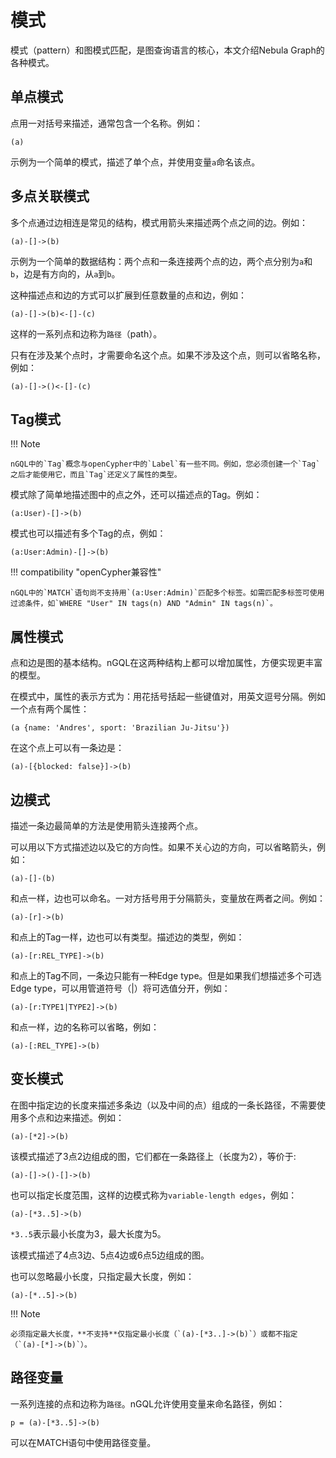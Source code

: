 # 模式

模式（pattern）和图模式匹配，是图查询语言的核心，本文介绍Nebula Graph的各种模式。

## 单点模式

点用一对括号来描述，通常包含一个名称。例如：

```ngql
(a)
```

示例为一个简单的模式，描述了单个点，并使用变量`a`命名该点。

## 多点关联模式

多个点通过边相连是常见的结构，模式用箭头来描述两个点之间的边。例如：

```ngql
(a)-[]->(b)
```

示例为一个简单的数据结构：两个点和一条连接两个点的边，两个点分别为`a`和`b`，边是有方向的，从`a`到`b`。

这种描述点和边的方式可以扩展到任意数量的点和边，例如：

```ngql
(a)-[]->(b)<-[]-(c)
```

这样的一系列点和边称为`路径`（path）。

只有在涉及某个点时，才需要命名这个点。如果不涉及这个点，则可以省略名称，例如：

```ngql
(a)-[]->()<-[]-(c)
```

## Tag模式

!!! Note

    nGQL中的`Tag`概念与openCypher中的`Label`有一些不同。例如，您必须创建一个`Tag`之后才能使用它，而且`Tag`还定义了属性的类型。

模式除了简单地描述图中的点之外，还可以描述点的Tag。例如：

```ngql
(a:User)-[]->(b)
```

模式也可以描述有多个Tag的点，例如：

```ngql
(a:User:Admin)-[]->(b)
```

!!! compatibility "openCypher兼容性"

    nGQL中的`MATCH`语句尚不支持用`(a:User:Admin)`匹配多个标签。如需匹配多标签可使用过滤条件，如`WHERE "User" IN tags(n) AND "Admin" IN tags(n)`。

## 属性模式

点和边是图的基本结构。nGQL在这两种结构上都可以增加属性，方便实现更丰富的模型。

在模式中，属性的表示方式为：用花括号括起一些键值对，用英文逗号分隔。例如一个点有两个属性：

```ngql
(a {name: 'Andres', sport: 'Brazilian Ju-Jitsu'})
```

在这个点上可以有一条边是：

```ngql
(a)-[{blocked: false}]->(b)
```

## 边模式

描述一条边最简单的方法是使用箭头连接两个点。

可以用以下方式描述边以及它的方向性。如果不关心边的方向，可以省略箭头，例如：

```ngql
(a)-[]-(b)
```

和点一样，边也可以命名。一对方括号用于分隔箭头，变量放在两者之间。例如：

```ngql
(a)-[r]->(b)
```

和点上的Tag一样，边也可以有类型。描述边的类型，例如：

```ngql
(a)-[r:REL_TYPE]->(b)
```

和点上的Tag不同，一条边只能有一种Edge type。但是如果我们想描述多个可选Edge type，可以用管道符号（|）将可选值分开，例如：

```ngql
(a)-[r:TYPE1|TYPE2]->(b)
```

和点一样，边的名称可以省略，例如：

```ngql
(a)-[:REL_TYPE]->(b)
```

## 变长模式

在图中指定边的长度来描述多条边（以及中间的点）组成的一条长路径，不需要使用多个点和边来描述。例如：

```ngql
(a)-[*2]->(b)
```

该模式描述了3点2边组成的图，它们都在一条路径上（长度为2），等价于:

```ngql
(a)-[]->()-[]->(b)
```

也可以指定长度范围，这样的边模式称为`variable-length edges`，例如：

```ngql
(a)-[*3..5]->(b)
```

`*3..5`表示最小长度为3，最大长度为5。

该模式描述了4点3边、5点4边或6点5边组成的图。

也可以忽略最小长度，只指定最大长度，例如：

```ngql
(a)-[*..5]->(b)
```

!!! Note

    必须指定最大长度，**不支持**仅指定最小长度（`(a)-[*3..]->(b)`）或都不指定（`(a)-[*]->(b)`）。

## 路径变量

一系列连接的点和边称为`路径`。nGQL允许使用变量来命名路径，例如：

```ngql
p = (a)-[*3..5]->(b)
```

可以在MATCH语句中使用路径变量。
